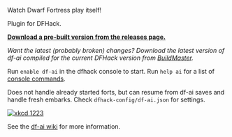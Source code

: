 Watch Dwarf Fortress play itself!

Plugin for DFHack.

**[Download a pre-built version from the releases page.](https://github.com/BenLubar/df-ai/releases)**

*Want the latest (probably broken) changes? Download the latest version of df-ai compiled for the current DFHack version from [BuildMaster](https://buildmaster.lubar.me/applications/2/overview).*

Run `enable df-ai` in the dfhack console to start. Run `help ai` for a list of [console commands](https://github.com/BenLubar/df-ai/wiki/Console-Commands).

Does not handle already started forts, but can resume from df-ai saves and handle fresh embarks. Check `dfhack-config/df-ai.json` for settings.

[![xkcd 1223](https://imgs.xkcd.com/comics/dwarf_fortress.png "I may be the kind of person who wastes a year implementing a Turing-complete computer in Dwarf Fortress, but that makes you the kind of person who wastes ten more getting that computer to run Minecraft.")](https://xkcd.com/1223/)

See the [df-ai wiki](https://github.com/BenLubar/df-ai/wiki) for more information.
